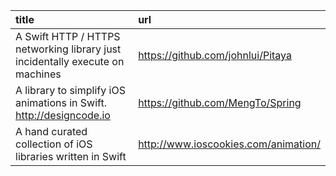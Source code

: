 | title   | url  |
|:--|:--|
A Swift HTTP / HTTPS networking library just incidentally execute on machines|https://github.com/johnlui/Pitaya
A library to simplify iOS animations in Swift. http://designcode.io|https://github.com/MengTo/Spring
A hand curated collection of iOS libraries written in Swift|http://www.ioscookies.com/animation/
